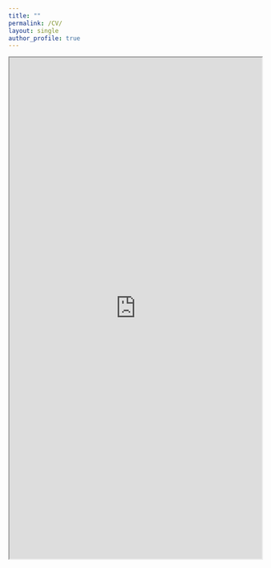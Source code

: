 ```yaml
---
title: ""
permalink: /CV/
layout: single
author_profile: true
---
```


<iframe src="https://drive.google.com/file/d/1Y8eOZYLwYHY-01rcqZ4mZqBEdixME9yT/preview" width="100%" height="1000" allow="autoplay"></iframe>